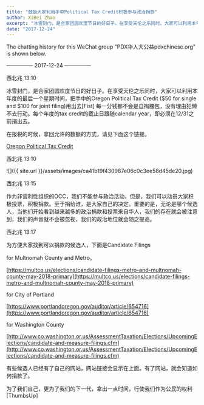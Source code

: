 ```yaml
---
title: "鼓励大家利用手中Political Tax Credit积极参与政治捐款"
author: XiBei Zhao
excerpt: "冰雪封门，是合家团圆欢度节日的好日子。在享受天伦之乐同时，大家可以利用本年度的最后一个星期时间，把手中的Oregon Political Tax Credit ($50 for single and $100 for joint filing)用出去[Fist] 每一分钱都不会是自掏腰包，没有理由犯懒不去行动。每个年度的tax credit的截止日跟随calendar year，即必须在12/31之前捐出去。"
date: "2017-12-24"
---
```


The chatting history for this WeChat group "PDX华人大公益pdxchinese.org" is shown below.

—————  2017-12-24  —————

西北兆  13:10

冰雪封门，是合家团圆欢度节日的好日子。在享受天伦之乐同时，大家可以利用本年度的最后一个星期时间，把手中的Oregon Political Tax Credit ($50 for single and $100 for joint filing)用出去[Fist] 每一分钱都不会是自掏腰包，没有理由犯懒不去行动。每个年度的tax credit的截止日跟随calendar year，即必须在12/31之前捐出去。

在报税的时候，拿回允许的数额的方式，请见下面这个链接。

[Oregon Political Tax Credit](http://oregontaxcredit.com/)

西北兆  13:10

![]({{ site.url }}/assets/images/ca41b19f430987e06c0c3ee58d45de20.jpg)

西北兆  13:15

作为非营利性组织的OCC，我们不能参与政治活动，但是，我们可以动员大家积极投票，积极捐款。至于捐给谁，是大家自己的决定。重要的是，无论是哪个候选人，当他们开始看到越来越多的政治捐款和投票来自华人，我们的存在就会被注意到，我们的声音就不会被忽视，我们的政治地位就会随之提高。

西北兆  13:17

为方便大家找到可以捐款的候选人，下面是Candidate Filings

for Multnomah County and Metro。

[https://multco.us/elections/candidate-filings-metro-and-multnomah-county-may-2018-primary](https://multco.us/elections/candidate-filings-metro-and-multnomah-county-may-2018-primary)

for City of Portland

[https://www.portlandoregon.gov/auditor/article/654716](https://www.portlandoregon.gov/auditor/article/654716)

for Washington County

[http://www.co.washington.or.us/AssessmentTaxation/Elections/UpcomingElections/candidate-and-measure-filings.cfm](http://www.co.washington.or.us/AssessmentTaxation/Elections/UpcomingElections/candidate-and-measure-filings.cfm)

有些候选人已经有了自己的网站，网站链接会显示在上面。有了网站，就会知道如何捐款了。

为了我们自己，更为了我们的下一代，拿出一点时间，行使我们作为公民的权利[ThumbsUp]
